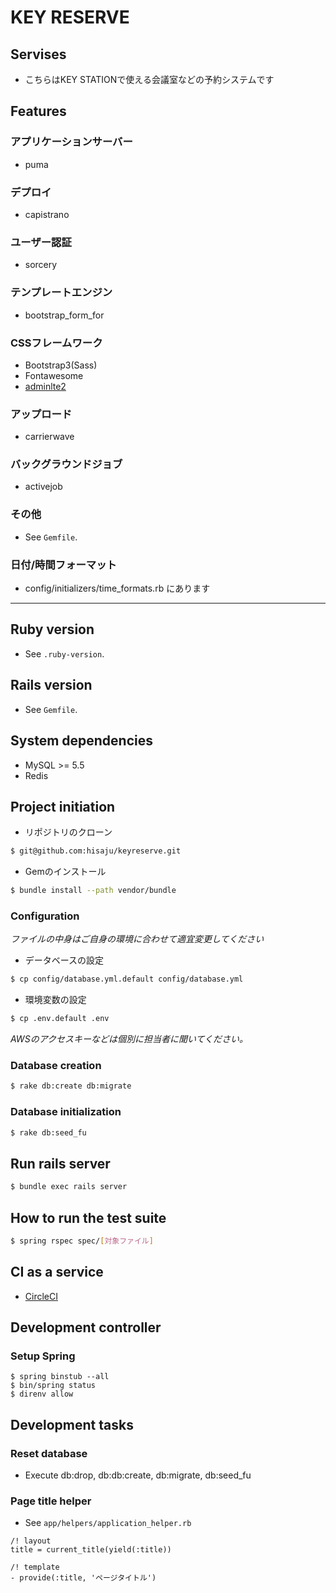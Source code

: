 # KEY RESERVE


## Servises
- こちらはKEY STATIONで使える会議室などの予約システムです

## Features

### アプリケーションサーバー

- puma

### デプロイ

- capistrano

### ユーザー認証

- sorcery

### テンプレートエンジン

- bootstrap_form_for

### CSSフレームワーク

- Bootstrap3(Sass)
- Fontawesome
- [adminlte2](https://almsaeedstudio.com/themes/AdminLTE/documentation/index.html)

### アップロード

- carrierwave

### バックグラウンドジョブ

- activejob

### その他

- See `Gemfile`.

### 日付/時間フォーマット

- config/initializers/time_formats.rb にあります
---

## Ruby version

- See `.ruby-version`.

## Rails version

- See `Gemfile`.

## System dependencies

- MySQL >= 5.5
- Redis

## Project initiation

- リポジトリのクローン

```bash
$ git@github.com:hisaju/keyreserve.git
```

- Gemのインストール

```bash
$ bundle install --path vendor/bundle
```

### Configuration

*ファイルの中身はご自身の環境に合わせて適宜変更してください*

- データベースの設定

```bash
$ cp config/database.yml.default config/database.yml
```

- 環境変数の設定

```bash
$ cp .env.default .env
```

*AWSのアクセスキーなどは個別に担当者に聞いてください。*

### Database creation

```bash
$ rake db:create db:migrate
```

### Database initialization

```bash
$ rake db:seed_fu
```

## Run rails server

```bash
$ bundle exec rails server
```

## How to run the test suite

```bash
$ spring rspec spec/[対象ファイル]
```

## CI as a service

- [CircleCI](https://circleci.com/)

## Development controller

### Setup Spring
```
$ spring binstub --all
$ bin/spring status
$ direnv allow
```

## Development tasks

### Reset database

- Execute db:drop, db:db:create, db:migrate, db:seed_fu

### Page title helper

- See `app/helpers/application_helper.rb`

```
/! layout
title = current_title(yield(:title))

/! template
- provide(:title, 'ページタイトル')
```
